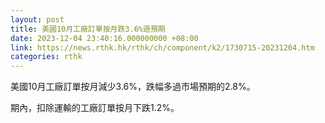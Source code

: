 ```yaml
---
layout: post
title: 美國10月工廠訂單按月跌3.6%遜預期
date: 2023-12-04 23:40:16.000000000 +08:00
link: https://news.rthk.hk/rthk/ch/component/k2/1730715-20231204.htm
categories: rthk
---
```


美國10月工廠訂單按月減少3.6%，跌幅多過市場預期的2.8%。

期內，扣除運輸的工廠訂單按月下跌1.2%。
